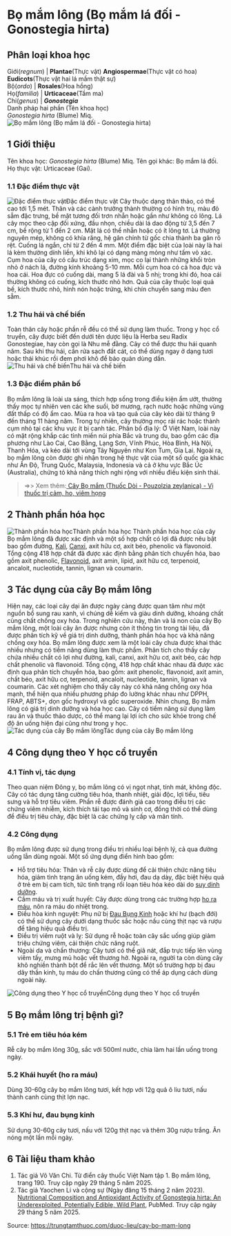 # Bọ mắm lông (Bọ mắm lá đối - Gonostegia hirta)

Phân loại khoa học  
---  
Giới(_regnum_) |  **Plantae**(Thực vật) **Angiospermae**(Thực vật có hoa) **Eudicots**(Thực vật hai lá mầm thật sự)  
Bộ(_ordo_) | **Rosales**(Hoa hồng)  
Họ(_familia_) | **Urticaceae**(Tầm ma)  
Chi(_genus_) | **_Gonostegia_**  
Danh pháp hai phần (Tên khoa học)  
_Gonostegia hirta_ (Blume) Miq.  
![Bọ mắm lông \(Bọ mắm lá đối - Gonostegia hirta\)](https://trungtamthuoc.com/images/others/bo-mam-long-0-8858.jpg)
##  1 Giới thiệu
Tên khoa học: _Gonostegia hirta_ (Blume) Miq.
Tên gọi khác: Bọ mắm lá đối.
Họ thực vật: Urticaceae (Gai).
### 1.1 Đặc điểm thực vật
![Đặc điểm thực vật](https://trungtamthuoc.com/images/item/bo-mam-long-1.jpg)Đặc điểm thực vật
Cây thuộc dạng thân thảo, có thể cao tới 1,5 mét. Thân và các cành trưởng thành thường có hình trụ, màu đỏ sẫm đặc trưng, bề mặt tương đối trơn nhẵn hoặc gần như không có lông. Lá cây mọc theo cặp đối xứng, đầu nhọn, chiều dài lá dao động từ 3,5 đến 7 cm, bề rộng từ 1 đến 2 cm. Mặt lá có thể nhẵn hoặc có ít lông tơ. Lá thường nguyên mép, không có khía răng, hệ gân chính từ gốc chia thành ba gân rõ rệt. Cuống lá ngắn, chỉ từ 2 đến 4 mm. Một điểm đặc biệt của loài này là hai lá kèm thường dính liền, khi khô lại có dạng màng mỏng như tấm vỏ xác.
Cụm hoa của cây có cấu trúc dạng xim, mọc co lại thành những khối tròn nhỏ ở nách lá, đường kính khoảng 5-10 mm. Mỗi cụm hoa có cả hoa đực và hoa cái. Hoa đực có cuống dài, mang 5 lá đài và 5 nhị; trong khi đó, hoa cái thường không có cuống, kích thước nhỏ hơn. Quả của cây thuộc loại quả bế, kích thước nhỏ, hình nón hoặc trứng, khi chín chuyển sang màu đen sẫm.
### 1.2 Thu hái và chế biến
Toàn thân cây hoặc phần rễ đều có thể sử dụng làm thuốc. Trong y học cổ truyền, cây được biết đến dưới tên dược liệu là Herba seu Radix Gonostegiae, hay còn gọi là Nhu mễ đằng. Cây có thể được thu hái quanh năm. Sau khi thu hái, cần rửa sạch đất cát, có thể dùng ngay ở dạng tươi hoặc thái khúc rồi đem phơi khô để bảo quản dùng dần.
![Thu hái và chế biến](https://trungtamthuoc.com/images/item/bo-mam-long.jpg)Thu hái và chế biến
### 1.3 Đặc điểm phân bố
Bọ mắm lông là loài ưa sáng, thích hợp sống trong điều kiện ẩm ướt, thường thấy mọc tự nhiên ven các khe suối, bờ mương, rạch nước hoặc những vùng đất thấp có độ ẩm cao. Mùa ra hoa và tạo quả của cây kéo dài từ tháng 9 đến tháng 11 hàng năm. Trong tự nhiên, cây thường mọc rải rác hoặc thành cụm nhỏ tại các khu vực ít bị canh tác.
Phân bố địa lý: Ở Việt Nam, loài này có mặt rộng khắp các tỉnh miền núi phía Bắc và trung du, bao gồm các địa phương như Lào Cai, Cao Bằng, Lạng Sơn, Vĩnh Phúc, Hòa Bình, Hà Nội, Thanh Hóa, và kéo dài tới vùng Tây Nguyên như Kon Tum, Gia Lai. Ngoài ra, bọ mắm lông còn được ghi nhận trong hệ thực vật của một số quốc gia khác như Ấn Độ, Trung Quốc, Malaysia, Indonesia và cả ở khu vực Bắc Úc (Australia), chứng tỏ khả năng thích nghi rộng với nhiều điều kiện sinh thái.
> =>> Xem thêm:[ Cây Bọ mắm (Thuốc Dòi - Pouzolzia zeylanica) - Vị thuốc trị cảm, ho, viêm họng](https://trungtamthuoc.com/duoc-lieu/bo-mam)
##  2 Thành phần hóa học
![Thành phần hóa học](https://trungtamthuoc.com/images/item/bo-mam-long-2.jpg)Thành phần hóa học
Thành phần hóa học của cây Bọ mắm lông đã được xác định và một số hợp chất có lợi đã được nêu bật bao gồm đường, [Kali](https://trungtamthuoc.com/hoat-chat/kali "Kali"), [Canxi](https://trungtamthuoc.com/hoat-chat/canxi "Canxi"), axit hữu cơ, axit béo, phenolic và flavonoid. Tổng cộng 418 hợp chất đã được xác định bằng phân tích chuyển hóa, bao gồm axit phenolic, [Flavonoid](https://trungtamthuoc.com/hoat-chat/flavonoid "Flavonoid"), axit amin, lipid, axit hữu cơ, terpenoid, ancaloit, nucleotide, tannin, lignan và coumarin.
##  3 Tác dụng của cây Bọ mắm lông
Hiện nay, các loại cây dại ăn được ngày càng được quan tâm như một nguồn bổ sung rau xanh, vì chúng dễ kiếm và giàu dinh dưỡng, khoáng chất cùng chất chống oxy hóa. Trong nghiên cứu này, thân và lá non của cây Bọ mắm lông, một loài cây ăn được nhưng còn ít thông tin trong tài liệu, đã được phân tích kỹ về giá trị dinh dưỡng, thành phần hóa học và khả năng chống oxy hóa.
Bọ mắm lông được xem là một loài cây chưa được khai thác nhiều nhưng có tiềm năng dùng làm thực phẩm. Phân tích cho thấy cây chứa nhiều chất có lợi như đường, kali, canxi, axit hữu cơ, axit béo, các hợp chất phenolic và flavonoid. Tổng cộng, 418 hợp chất khác nhau đã được xác định qua phân tích chuyển hóa, bao gồm: axit phenolic, flavonoid, axit amin, chất béo, axit hữu cơ, terpenoid, ancaloit, nucleotide, tannin, lignan và coumarin.
Các xét nghiệm cho thấy cây này có khả năng chống oxy hóa mạnh, thể hiện qua nhiều phương pháp đo lường khác nhau như DPPH, FRAP, ABTS+, dọn gốc hydroxyl và gốc superoxide. Nhìn chung, Bọ mắm lông có giá trị dinh dưỡng và hóa học cao. Cây có tiềm năng sử dụng làm rau ăn và thuốc thảo dược, có thể mang lại lợi ích cho sức khỏe trong chế độ ăn uống hiện đại cũng như trong y học.
![Tác dụng của cây Bọ mắm lông](https://trungtamthuoc.com/images/item/bo-mam-long-3.jpg)Tác dụng của cây Bọ mắm lông
##  4 Công dụng theo Y học cổ truyền
### 4.1 Tính vị, tác dụng
Theo quan niệm Đông y, bọ mắm lông có vị ngọt nhạt, tính mát, không độc. Cây có tác dụng tăng cường tiêu hóa, thanh nhiệt, giải độc, lợi tiểu, tiêu sưng và hỗ trợ tiêu viêm. Phần rễ được đánh giá cao trong điều trị các chứng viêm nhiễm, kích thích tái tạo mô và sinh cơ, đồng thời có thể dùng để điều trị tiêu chảy, đặc biệt là các chứng lỵ cấp và mãn tính.
### 4.2 Công dụng
Bọ mắm lông được sử dụng trong điều trị nhiều loại bệnh lý, cả qua đường uống lẫn dùng ngoài. Một số ứng dụng điển hình bao gồm:
  * Hỗ trợ tiêu hóa: Thân và rễ cây được dùng để cải thiện chức năng tiêu hóa, giảm tình trạng ăn uống kém, đầy hơi, đau dạ dày, đặc biệt hiệu quả ở trẻ em bị cam tích, tức tình trạng rối loạn tiêu hóa kéo dài do [suy dinh dưỡng](https://trungtamthuoc.com/bai-viet/suy-dinh-duong-tre-em "suy dinh dưỡng").
  * Cầm máu và trị xuất huyết: Cây được dùng trong các trường hợp [ho ra máu](https://trungtamthuoc.com/bai-viet/ho-ra-mau "ho ra máu"), nôn ra máu do nhiệt trong.
  * Điều hòa kinh nguyệt: Phụ nữ bị [Đau Bụng Kinh](https://trungtamthuoc.com/bai-viet/cach-dau-bung-kinh-va-phong-tranh-dau-bung-kinh "Đau Bụng Kinh") hoặc khí hư (bạch đới) có thể sử dụng cây dưới dạng thuốc sắc hoặc nấu cùng thịt nạc và rượu để tăng hiệu quả điều trị.
  * Điều trị viêm ruột và lỵ: Sử dụng rễ hoặc toàn cây sắc uống giúp giảm triệu chứng viêm, cải thiện chức năng ruột.
  * Ngoài da và chấn thương: Cây tươi có thể giã nát, đắp trực tiếp lên vùng viêm tấy, mưng mủ hoặc vết thương hở. Ngoài ra, người ta còn dùng cây khô nghiền thành bột để rắc lên vết thương. Một số trường hợp bị đau dây thần kinh, tụ máu do chấn thương cũng có thể áp dụng cách dùng ngoài này.

![Công dụng theo Y học cổ truyền](https://trungtamthuoc.com/images/item/bo-mam-long-4.jpg)Công dụng theo Y học cổ truyền
##  5 Bọ mắm lông trị bệnh gì?
### 5.1 Trẻ em tiêu hóa kém
Rễ cây bọ mắm lông 30g, sắc với 500ml nước, chia làm hai lần uống trong ngày.
### 5.2 Khái huyết (ho ra máu)
Dùng 30-60g cây bọ mắm lông tươi, kết hợp với 12g quả ô liu tươi, nấu thành canh cùng thịt lợn nạc.
### 5.3 Khí hư, đau bụng kinh
Sử dụng 30-60g cây tươi, nấu với 120g thịt nạc và thêm 30g rượu trắng. Ăn nóng một lần mỗi ngày.
##  6 Tài liệu tham khảo
  1. Tác giả Võ Văn Chi. Từ điển cây thuốc Việt Nam tập 1. Bọ mắm lông, trang 190. Truy cập ngày 29 tháng 5 năm 2025.
  2. Tác giả Yaochen Li và cộng sự (Ngày đăng 15 tháng 2 năm 2023). [Nutritional Composition and Antioxidant Activity of Gonostegia hirta: An Underexploited, Potentially Edible, Wild Plant](https://pubmed.ncbi.nlm.nih.gov/36840225/), PubMed. Truy cập ngày 29 tháng 5 năm 2025.




Source: https://trungtamthuoc.com/duoc-lieu/cay-bo-mam-long